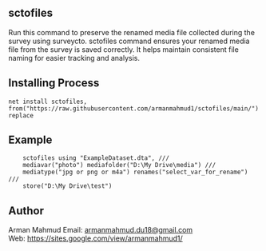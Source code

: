 ## sctofiles
Run this command to preserve the renamed media file collected during the survey using surveycto.
sctofiles command ensures your renamed media file from the survey is saved correctly. It helps maintain consistent file naming for easier tracking and analysis.

## Installing Process
```
net install sctofiles, from("https://raw.githubusercontent.com/armanmahmud1/sctofiles/main/") replace
```

## Example
```
	sctofiles using "ExampleDataset.dta", ///
	mediavar("photo") mediafolder("D:\My Drive\media") ///
	mediatype("jpg or png or m4a") renames("select_var_for_rename") ///
	store("D:\My Drive\test")
```
## Author
Arman Mahmud
Email: armanmahmud.du18@gmail.com </br>
Web: https://sites.google.com/view/armanmahmud1/
